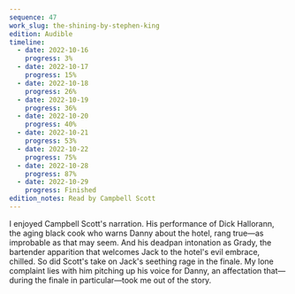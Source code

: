 ```yaml
---
sequence: 47
work_slug: the-shining-by-stephen-king
edition: Audible
timeline:
  - date: 2022-10-16
    progress: 3%
  - date: 2022-10-17
    progress: 15%
  - date: 2022-10-18
    progress: 26%
  - date: 2022-10-19
    progress: 36%
  - date: 2022-10-20
    progress: 40%
  - date: 2022-10-21
    progress: 53%
  - date: 2022-10-22
    progress: 75%
  - date: 2022-10-28
    progress: 87%
  - date: 2022-10-29
    progress: Finished
edition_notes: Read by Campbell Scott
---
```


I enjoyed Campbell Scott's narration. His performance of Dick Hallorann, the aging black cook who warns Danny about the hotel, rang true—as improbable as that may seem. And his deadpan intonation as Grady, the bartender apparition that welcomes Jack to the hotel's evil embrace, chilled. So did Scott's take on Jack's seething rage in the finale. My lone complaint lies with him pitching up his voice for Danny, an affectation that—during the finale in particular—took me out of the story.

